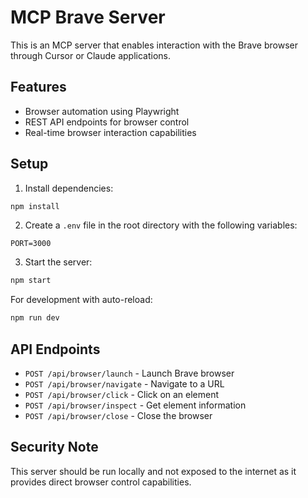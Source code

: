 # MCP Brave Server

This is an MCP server that enables interaction with the Brave browser through Cursor or Claude applications.

## Features

- Browser automation using Playwright
- REST API endpoints for browser control
- Real-time browser interaction capabilities

## Setup

1. Install dependencies:
```bash
npm install
```

2. Create a `.env` file in the root directory with the following variables:
```
PORT=3000
```

3. Start the server:
```bash
npm start
```

For development with auto-reload:
```bash
npm run dev
```

## API Endpoints

- `POST /api/browser/launch` - Launch Brave browser
- `POST /api/browser/navigate` - Navigate to a URL
- `POST /api/browser/click` - Click on an element
- `POST /api/browser/inspect` - Get element information
- `POST /api/browser/close` - Close the browser

## Security Note

This server should be run locally and not exposed to the internet as it provides direct browser control capabilities.
